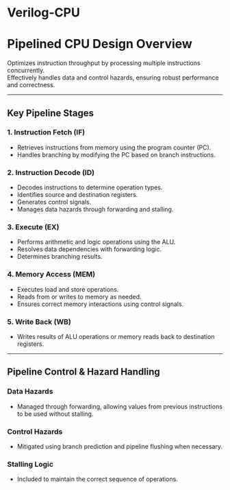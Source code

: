 # Verilog-CPU
# Pipelined CPU Design Overview
Optimizes instruction throughput by processing multiple instructions concurrently.  
Effectively handles data and control hazards, ensuring robust performance and correctness.

---

## Key Pipeline Stages

### 1. Instruction Fetch (IF)
- Retrieves instructions from memory using the program counter (PC).
- Handles branching by modifying the PC based on branch instructions.

### 2. Instruction Decode (ID)
- Decodes instructions to determine operation types.
- Identifies source and destination registers.
- Generates control signals.
- Manages data hazards through forwarding and stalling.

### 3. Execute (EX)
- Performs arithmetic and logic operations using the ALU.
- Resolves data dependencies with forwarding logic.
- Determines branching results.

### 4. Memory Access (MEM)
- Executes load and store operations.
- Reads from or writes to memory as needed.
- Ensures correct memory interactions using control signals.

### 5. Write Back (WB)
- Writes results of ALU operations or memory reads back to destination registers.

---

## Pipeline Control & Hazard Handling

### Data Hazards
- Managed through forwarding, allowing values from previous instructions to be used without stalling.

### Control Hazards
- Mitigated using branch prediction and pipeline flushing when necessary.

### Stalling Logic
- Included to maintain the correct sequence of operations.
